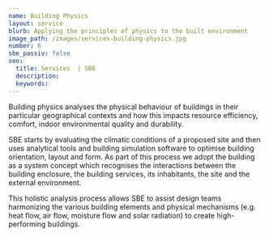 ```yaml
---
name: Building Physics
layout: service
blurb: Applying the principles of physics to the built environment
image_path: /images/services-building-physics.jpg
number: 6
sbe_passiv: false
seo:
  title: Services  | SBE
  description:
  keywords:
---
```



Building physics analyses the physical behaviour of buildings in their particular geographical contexts and how this impacts resource efficiency, comfort, indoor environmental quality and durability.&nbsp;

SBE starts by evaluating the climatic conditions of a proposed site and then uses analytical tools and building simulation software to optimise building orientation, layout and form. As part of this process we adopt the building as a system concept which recognises the interactions between the building enclosure, the building services, its inhabitants, the site and the external environment.

This holistic analysis process allows SBE to assist design teams harmonizing the various building elements and physical mechanisms (e.g. heat flow, air flow, moisture flow and solar radiation) to create high-performing buildings.